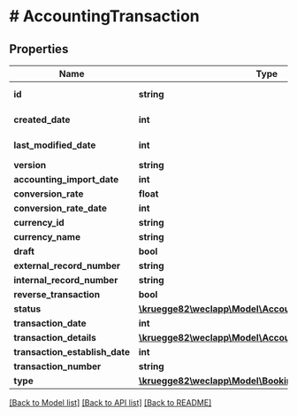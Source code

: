 # # AccountingTransaction

## Properties

Name | Type | Description | Notes
------------ | ------------- | ------------- | -------------
**id** | **string** |  | [optional] [readonly]
**created_date** | **int** |  | [optional] [readonly]
**last_modified_date** | **int** |  | [optional] [readonly]
**version** | **string** |  | [optional]
**accounting_import_date** | **int** |  | [optional]
**conversion_rate** | **float** |  | [optional]
**conversion_rate_date** | **int** |  | [optional]
**currency_id** | **string** |  | [optional]
**currency_name** | **string** |  | [optional]
**draft** | **bool** |  | [optional]
**external_record_number** | **string** |  | [optional]
**internal_record_number** | **string** |  | [optional]
**reverse_transaction** | **bool** |  | [optional]
**status** | [**\kruegge82\weclapp\Model\AccountingTransactionStatus**](AccountingTransactionStatus.md) |  | [optional]
**transaction_date** | **int** |  | [optional]
**transaction_details** | [**\kruegge82\weclapp\Model\AccountingTransactionDetail[]**](AccountingTransactionDetail.md) |  | [optional]
**transaction_establish_date** | **int** |  | [optional]
**transaction_number** | **string** |  | [optional]
**type** | [**\kruegge82\weclapp\Model\BookingType**](BookingType.md) |  | [optional]

[[Back to Model list]](../../README.md#models) [[Back to API list]](../../README.md#endpoints) [[Back to README]](../../README.md)
